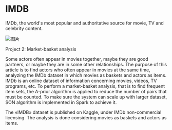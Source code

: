 # IMDB

IMDb, the world's most popular and authoritative source for movie, TV and celebrity content.

![图片](https://user-images.githubusercontent.com/11934986/114636035-ae98bd00-9cf8-11eb-813a-0f50b8a57ebb.png)


Project 2: Market-basket analysis

Some actors often appear in movies together, maybe they are good partners, or maybe they are in some other relationships. The purpose of this article is to find actors who often appear in movies at the same time, analyzing the IMDb dataset in which movies as baskets and actors as items. IMDb is an online dataset of information concerning movies, videos, TV programs, etc. To perform a market-basket analysis, that is to find frequent item sets, the A-prior algorithm is applied to reduce the number of pairs that must be counted. To make sure the system can scale up with larger dataset, SON algorithm is implemented in Spark to achieve it.


The «IMDB» dataset is published on Kaggle, under IMDb non-commercial licensing. The analysis is done considering movies as baskets and actors as items.
